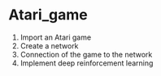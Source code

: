 # Atari_game

1. Import an Atari game
2. Create a network
3. Connection of the game to the network
4. Implement deep reinforcement learning
